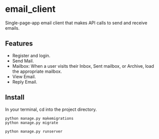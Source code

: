 # email_client
Single-page-app email client that makes API calls to send and receive emails.

## Features
  - Register and login.
  - Send Mail.
  - Mailbox: When a user visits their Inbox, Sent mailbox, or Archive, load the appropriate mailbox.
  - View Email.
  - Reply Email.
  
## Install
  In your terminal, cd into the project directory.
  ```
  python manage.py makemigrations
  python manage.py migrate
  
  python manage.py runserver
  ```
